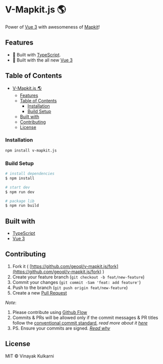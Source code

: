 # V-Mapkit.js 🌎

Power of [Vue 3](https://v3.vuejs.org) with awesomeness of [Mapkit](https://developer.apple.com/documentation/mapkitjs)!

## Features

- 💪 Built with [TypeScript](https://www.typescriptlang.org/).
- 🌠 Built with the all new [Vue 3](https://v3.vuejs.org/)


## Table of Contents

- [V-Mapkit.js 🌎](#v-mapkitjs-)
  - [Features](#features)
  - [Table of Contents](#table-of-contents)
    - [Installation](#installation)
    - [Build Setup](#build-setup)
  - [Built with](#built-with)
  - [Contributing](#contributing)
  - [License](#license)

### Installation

```sh
npm install v-mapkit.js
```
### Build Setup

``` bash
# install dependencies
$ npm install

# start dev
$ npm run dev

# package lib
$ npm run build
```

## Built with

- [TypeScript](https://www.typescriptlang.org/)
- [Vue 3](https://v3.vuejs.org)

## Contributing 

1. Fork it ( [https://github.com/geoql/v-mapkit.js/fork](https://github.com/geoql/v-mapkit.js/fork) )
2. Create your feature branch (`git checkout -b feat/new-feature`)
3. Commit your changes (`git commit -Sam 'feat: add feature'`)
4. Push to the branch (`git push origin feat/new-feature`)
5. Create a new [Pull Request](https://github.com/geoql/v-mapkit.js/compare)

_Note_: 
1. Please contribute using [Github Flow](https://guides.github.com/introduction/flow/)
2. Commits & PRs will be allowed only if the commit messages & PR titles follow the [conventional commit standard](https://www.conventionalcommits.org/), _read more about it [here](https://github.com/conventional-changelog/commitlint/tree/master/%40commitlint/config-conventional#type-enum)_
3. PS. Ensure your commits are signed. _[Read why](https://withblue.ink/2020/05/17/how-and-why-to-sign-git-commits.html)_


## License

MIT &copy; Vinayak Kulkarni